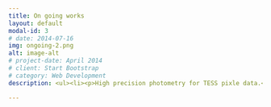 ```yaml
---
title: On going works
layout: default
modal-id: 3
# date: 2014-07-16
img: ongoing-2.png
alt: image-alt
# project-date: April 2014
# client: Start Bootstrap
# category: Web Development
description: <ul><li><p>High precision photometry for TESS pixle data.</p></li><li><p>Rotation period determination based on traditional methods,statistical machine learning and deep learning.</p></li><li><p>Stellar magnetic proxies in both photomosphere and chromosphere based on Mount Wilson H&amp;K project and TESS light curve.</p></li><li><p>Eclipsing binary modeling based on LAMOST radial-velocity survey and Kepler.</p></li></ul>

---
```

